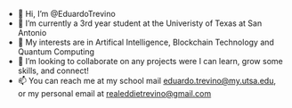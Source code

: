 - 👋 Hi, I’m @EduardoTrevino
- 🌱 I’m currently a 3rd year student at the Univeristy of Texas at San Antonio
- 👀 My interests are in Artifical Intelligence, Blockchain Technology and Quantum Computing
- 💞️ I’m looking to collaborate on any projects were I can learn, grow some skills, and connect!
- 📫 You can reach me at my school mail eduardo.trevino@my.utsa.edu, or my personal email at realeddietrevino@gmail.com

<!---
EduardoTrevino/EduardoTrevino is a ✨ special ✨ repository because its `README.md` (this file) appears on your GitHub profile.
You can click the Preview link to take a look at your changes.
--->
